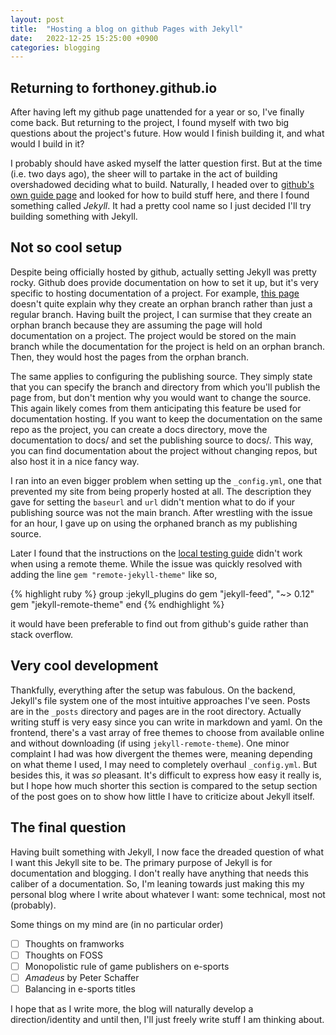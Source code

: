 ```yaml
---
layout: post
title:  "Hosting a blog on github Pages with Jekyll"
date:   2022-12-25 15:25:00 +0900
categories: blogging
---
```

## Returning to forthoney.github.io
After having left my github page unattended for a year or so, I've finally come back. But returning to the project, I found myself with two big questions about the project's future. How would I finish building it, and what would I build in it?

I probably should have asked myself the latter question first. But at the time (i.e. two days ago), the sheer will to partake in the act of building overshadowed deciding what to build. Naturally, I headed over to [github's own guide page](https://pages.github.com/) and looked for how to build stuff here, and there I found something called *Jekyll*. It had a pretty cool name so I just decided I'll try building something with Jekyll.

## Not so cool setup
Despite being officially hosted by github, actually setting Jekyll was pretty rocky. Github does provide documentation on how to set it up, but it's very specific to hosting documentation of a project. For example, [this page](https://docs.github.com/en/pages/setting-up-a-github-pages-site-with-jekyll/creating-a-github-pages-site-with-jekyll) doesn't quite explain why they create an orphan branch rather than just a regular branch. Having built the project, I can surmise that they create an orphan branch because they are assuming the page will hold documentation on a project. The project would be stored on the main branch while the documentation for the project is held on an orphan branch. Then, they would host the pages from the orphan branch.

The same applies to configuring the publishing source. They simply state that you can specify the branch and directory from which you'll publish the page from, but don't mention why you would want to change the source. This again likely comes from them anticipating this feature be used for documentation hosting. If you want to keep the documentation on the same repo as the project, you can create a docs directory, move the documentation to docs/ and set the publishing source to docs/. This way, you can find documentation about the project without changing repos, but also host it in a nice fancy way.

I ran into an even bigger problem when setting up the `_config.yml`, one that prevented my site from being properly hosted at all. The description they gave for setting the `baseurl` and `url` didn't mention what to do if your publishing source was not the main branch. After wrestling with the issue for an hour, I gave up on using the orphaned branch as my publishing source.

Later I found that the instructions on the [local testing guide](https://docs.github.com/en/pages/setting-up-a-github-pages-site-with-jekyll/testing-your-github-pages-site-locally-with-jekyll) didn't work when using a remote theme. While the issue was quickly resolved with adding the line `gem "remote-jekyll-theme"` like so,

{% highlight ruby %}
group :jekyll_plugins do
  gem "jekyll-feed", "~> 0.12"
  gem "jekyll-remote-theme"
end
{% endhighlight %}

it would have been preferable to find out from github's guide rather than stack overflow.

## Very cool development
Thankfully, everything after the setup was fabulous. On the backend, Jekyll's file system one of the most intuitive approaches I've seen. Posts are in the `_posts` directory and pages are in the root directory. Actually writing stuff is very easy since you can write in markdown and yaml. On the frontend, there's a vast array of free themes to choose from available online and without downloading (if using `jekyll-remote-theme`). One minor complaint I had was how divergent the themes were, meaning depending on what theme I used, I may need to completely overhaul `_config.yml`. But besides this, it was *so* pleasant. It's difficult to express how easy it really is, but I hope how much shorter this section is compared to the setup section of the post goes on to show how little I have to criticize about Jekyll itself.

## The final question
Having built something with Jekyll, I now face the dreaded question of what I want this Jekyll site to be. The primary purpose of Jekyll is for documentation and blogging. I don't really have anything that needs this caliber of a documentation. So, I'm leaning towards just making this my personal blog where I write about whatever I want: some technical, most not (probably).

Some things on my mind are (in no particular order)
- [ ] Thoughts on framworks
- [ ] Thoughts on FOSS
- [ ] Monopolistic rule of game publishers on e-sports
- [ ] *Amadeus* by Peter Schaffer
- [ ] Balancing in e-sports titles

I hope that as I write more, the blog will naturally develop a direction/identity and until then, I'll just freely write stuff I am thinking about.
